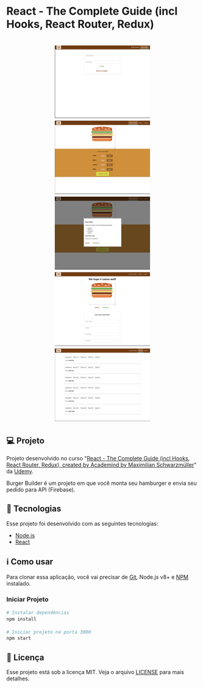 # React - The Complete Guide (incl Hooks, React Router, Redux)

<h1 align="center">
    <img alt="Login" title="Login" src=".github/login.png" width="250px" />
    <img alt="Burger builder" title="Burger builder" src=".github/burger_builder.png" width="250px" />
    <img alt="Order confirmation" title="Order confirmation" src=".github/order_confirmation.png" width="250px" />
    <img alt="Order now" title="Order now" src=".github/order_now.png" width="250px" />
    <img alt="Orders" title="Orders" src=".github/orders.png" width="250px" />
</h1>

## 💻 Projeto

Projeto desenvolvido no curso "[React - The Complete Guide (incl Hooks, React Router, Redux), created by Academind by Maximilian Schwarzmüller](https://www.udemy.com/course/react-the-complete-guide-incl-redux/)" da [Udemy](https://www.udemy.com/).

Burger Builder é um projeto em que você monta seu hamburger e envia seu pedido para API (Firebase).

## :rocket: Tecnologias

Esse projeto foi desenvolvido com as seguintes tecnologias:

- [Node.js](https://nodejs.org/en/)
- [React](https://pt-br.reactjs.org/)

## :information_source: Como usar

Para clonar essa aplicação, você vai precisar de [Git](https://git-scm.com/), Node.js v8+ e [NPM](https://www.npmjs.com/) instalado.

### Iniciar Projeto

```bash
# Instalar dependências
npm install

# Iniciar projeto na porta 3000
npm start
```

## :memo: Licença

Esse projeto está sob a licença MIT. Veja o arquivo [LICENSE](LICENSE.md) para mais detalhes.
